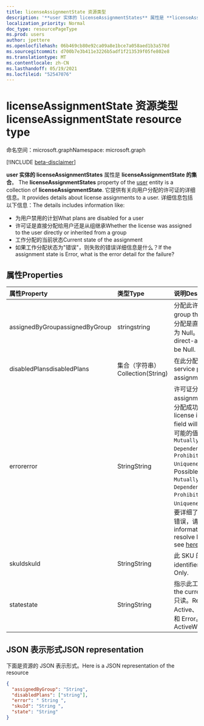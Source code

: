 ```yaml
---
title: licenseAssignmentState 资源类型
description: '**user 实体的 licenseAssignmentStates** 属性是 **licenseAssignmentState 的集合**。 它提供有关向用户分配的许可证的详细信息。 详细信息包括以下信息：  '
localization_priority: Normal
doc_type: resourcePageType
ms.prod: users
author: jpettere
ms.openlocfilehash: 06b469cb80e92ca09a8e1bce7a058aed1b3a570d
ms.sourcegitcommit: d700b7e3b411e3226b5adf1f213539f05fe802e8
ms.translationtype: MT
ms.contentlocale: zh-CN
ms.lasthandoff: 05/19/2021
ms.locfileid: "52547076"
---
```

# <a name="licenseassignmentstate-resource-type"></a><span data-ttu-id="659c3-105">licenseAssignmentState 资源类型</span><span class="sxs-lookup"><span data-stu-id="659c3-105">licenseAssignmentState resource type</span></span>

<span data-ttu-id="659c3-106">命名空间：microsoft.graph</span><span class="sxs-lookup"><span data-stu-id="659c3-106">Namespace: microsoft.graph</span></span>

[!INCLUDE [beta-disclaimer](../../includes/beta-disclaimer.md)]

<span data-ttu-id="659c3-107">**user 实体的 licenseAssignmentStates** 属性是 **licenseAssignmentState 的集合**。 [](user.md)</span><span class="sxs-lookup"><span data-stu-id="659c3-107">The **licenseAssignmentStates** property of the [user](user.md) entity is a collection of **licenseAssignmentState**.</span></span> <span data-ttu-id="659c3-108">它提供有关向用户分配的许可证的详细信息。</span><span class="sxs-lookup"><span data-stu-id="659c3-108">It provides details about license assignments to a user.</span></span> <span data-ttu-id="659c3-109">详细信息包括以下信息：</span><span class="sxs-lookup"><span data-stu-id="659c3-109">The details includes information like:</span></span>

- <span data-ttu-id="659c3-110">为用户禁用的计划</span><span class="sxs-lookup"><span data-stu-id="659c3-110">What plans are disabled for a user</span></span>
- <span data-ttu-id="659c3-111">许可证是直接分配给用户还是从组继承</span><span class="sxs-lookup"><span data-stu-id="659c3-111">Whether the license was assigned to the user directly or inherited from a group</span></span>
- <span data-ttu-id="659c3-112">工作分配的当前状态</span><span class="sxs-lookup"><span data-stu-id="659c3-112">Current state of the assignment</span></span>
- <span data-ttu-id="659c3-113">如果工作分配状态为"错误"，则失败的错误详细信息是什么？</span><span class="sxs-lookup"><span data-stu-id="659c3-113">If the assignment state is Error, what is the error detail for the failure?</span></span>


## <a name="properties"></a><span data-ttu-id="659c3-114">属性</span><span class="sxs-lookup"><span data-stu-id="659c3-114">Properties</span></span>
| <span data-ttu-id="659c3-115">属性</span><span class="sxs-lookup"><span data-stu-id="659c3-115">Property</span></span>     | <span data-ttu-id="659c3-116">类型</span><span class="sxs-lookup"><span data-stu-id="659c3-116">Type</span></span>   |<span data-ttu-id="659c3-117">说明</span><span class="sxs-lookup"><span data-stu-id="659c3-117">Description</span></span>|
|:---------------|:--------|:----------|
|<span data-ttu-id="659c3-118">assignedByGroup</span><span class="sxs-lookup"><span data-stu-id="659c3-118">assignedByGroup</span></span>|<span data-ttu-id="659c3-119">string</span><span class="sxs-lookup"><span data-stu-id="659c3-119">string</span></span>|<span data-ttu-id="659c3-120">分配此许可证的组的 ID。</span><span class="sxs-lookup"><span data-stu-id="659c3-120">The id of the group that assigns this license.</span></span> <span data-ttu-id="659c3-121">如果分配是直接分配的许可证，则此字段将为 Null。</span><span class="sxs-lookup"><span data-stu-id="659c3-121">If the assignment is a direct-assigned license, this field will be Null.</span></span> <span data-ttu-id="659c3-122">只读。</span><span class="sxs-lookup"><span data-stu-id="659c3-122">Read-Only.</span></span>|
|<span data-ttu-id="659c3-123">disabledPlans</span><span class="sxs-lookup"><span data-stu-id="659c3-123">disabledPlans</span></span>|<span data-ttu-id="659c3-124">集合（字符串）</span><span class="sxs-lookup"><span data-stu-id="659c3-124">Collection(String)</span></span>|<span data-ttu-id="659c3-125">在此分配中禁用的服务计划。</span><span class="sxs-lookup"><span data-stu-id="659c3-125">The service plans that are disabled in this assignment.</span></span> <span data-ttu-id="659c3-126">只读。</span><span class="sxs-lookup"><span data-stu-id="659c3-126">Read-Only.</span></span>|
|<span data-ttu-id="659c3-127">error</span><span class="sxs-lookup"><span data-stu-id="659c3-127">error</span></span>|<span data-ttu-id="659c3-128">String</span><span class="sxs-lookup"><span data-stu-id="659c3-128">String</span></span>|<span data-ttu-id="659c3-129">许可证分配失败错误。</span><span class="sxs-lookup"><span data-stu-id="659c3-129">License assignment failure error.</span></span> <span data-ttu-id="659c3-130">如果许可证分配成功，则此字段将为 Null。</span><span class="sxs-lookup"><span data-stu-id="659c3-130">If the license is assigned successfully, this field will be Null.</span></span> <span data-ttu-id="659c3-131">只读。</span><span class="sxs-lookup"><span data-stu-id="659c3-131">Read-Only.</span></span> <span data-ttu-id="659c3-132">可能的值 `CountViolation` `MutuallyExclusiveViolation` `DependencyViolation` ：、、、、 `ProhibitedInUsageLocationViolation` `UniquenessViolation` 和 `Others` 。</span><span class="sxs-lookup"><span data-stu-id="659c3-132">Possible values: `CountViolation`, `MutuallyExclusiveViolation`, `DependencyViolation`, `ProhibitedInUsageLocationViolation`, `UniquenessViolation`, and `Others`.</span></span> <span data-ttu-id="659c3-133">若要详细了解如何识别和解决许可证分配错误，请参阅 [此处](/azure/active-directory/users-groups-roles/licensing-groups-resolve-problems)。</span><span class="sxs-lookup"><span data-stu-id="659c3-133">For more information on how to identify and resolve license assignment errors see [here](/azure/active-directory/users-groups-roles/licensing-groups-resolve-problems).</span></span>|
|<span data-ttu-id="659c3-134">skuId</span><span class="sxs-lookup"><span data-stu-id="659c3-134">skuId</span></span>|<span data-ttu-id="659c3-135">String</span><span class="sxs-lookup"><span data-stu-id="659c3-135">String</span></span>|<span data-ttu-id="659c3-136">此 SKU 的唯一标识符。</span><span class="sxs-lookup"><span data-stu-id="659c3-136">The unique identifier for the SKU.</span></span> <span data-ttu-id="659c3-137">只读。</span><span class="sxs-lookup"><span data-stu-id="659c3-137">Read-Only.</span></span>|
|<span data-ttu-id="659c3-138">state</span><span class="sxs-lookup"><span data-stu-id="659c3-138">state</span></span>|<span data-ttu-id="659c3-139">String</span><span class="sxs-lookup"><span data-stu-id="659c3-139">String</span></span>|<span data-ttu-id="659c3-140">指示此工作分配的当前状态。</span><span class="sxs-lookup"><span data-stu-id="659c3-140">Indicate the current state of this assignment.</span></span> <span data-ttu-id="659c3-141">只读。</span><span class="sxs-lookup"><span data-stu-id="659c3-141">Read-Only.</span></span> <span data-ttu-id="659c3-142">可能的值：Active、ActiveWithError、Disabled 和 Error。</span><span class="sxs-lookup"><span data-stu-id="659c3-142">Possible values: Active, ActiveWithError, Disabled and Error.</span></span>|

## <a name="json-representation"></a><span data-ttu-id="659c3-143">JSON 表示形式</span><span class="sxs-lookup"><span data-stu-id="659c3-143">JSON representation</span></span>

<span data-ttu-id="659c3-144">下面是资源的 JSON 表示形式。</span><span class="sxs-lookup"><span data-stu-id="659c3-144">Here is a JSON representation of the resource</span></span>

<!-- {
  "blockType": "resource",
  "keyProperty": "id",
  "@odata.type": "microsoft.graph.licenseAssignmentState"
}-->
```json
{
  "assignedByGroup": "String",
  "disabledPlans": ["string"],
  "error": " String ",
  "skuId": "String ",
  "state": "String"
}

```